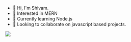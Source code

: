 - 👋 Hi, I'm Shivam.
- 👀 Interested in MERN
- 🌱 Currently learning Node.js
- 💞️ Looking to collaborate on javascript based projects.

<!---
shivam-kadwade/shivam-kadwade is a ✨ special ✨ repository because its `README.md` (this file) appears on your GitHub profile.
You can click the Preview link to take a look at your changes.
--->


![](https://komarev.com/ghpvc/?username=shivam-kadwade&style=flat-square&color=00BDAA)

